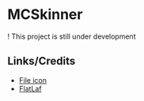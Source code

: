 # MCSkinner
! This project is still under development
## Links/Credits

- [File icon](https://www.veryicon.com/icons/miscellaneous/decon/file-open-2.html)
- [FlatLaf](https://www.formdev.com/flatlaf/)
